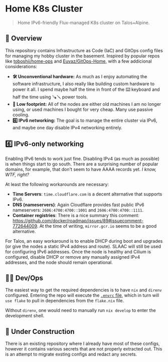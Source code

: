 # Home K8s Cluster

> Home IPv6-friendly Flux-managed K8s cluster on Talos+Alpine.

## 📖 Overview

This repository contains Infrastructure as Code (IaC) and GitOps config files
for managing my hobby cluster in the basement. Inspired by popular repos like
[toboshii/home-ops] and [Euvaz/GitOps-Home], with a few addicional
considerations:

[toboshii/home-ops]: https://github.com/toboshii/home-ops
[Euvaz/GitOps-Home]: https://github.com/Euvaz/GitOps-Home

- **🛠️ Unconventional hardware:** As much as I enjoy automating the software
  infrastructure, I also really like building custom hardware to power it all.
  I spend maybe half the time in front of the ⌨️ keyboard and half the time
  using 🪚🪛 power tools.
- **🌳 Low footprint:** All of the nodes are either old machines I am no longer
  using, or used machines I bought for very cheap. Many use passive cooling.
- **6️⃣ IPv6 networking:** The goal is to manage the entire cluster via IPv6, and
  maybe one day disable IPv4 networking entirely.

## 6️⃣ IPv6-only networking

Enabling IPv6 tends to work just fine. Disabling IPv4 (as much as possible) is
when things start to go south. There are a surprising number of popular
domains, for example, that don't seem to have AAAA records yet. *I know, WTF,
right?*

At least the following workarounds are necessary:

- **Time Servers**: `time.cloudflare.com` is a decent alternative that supports
  IPv6.
- **DNS (nameservers)**: Again Cloudflare provides fast public IPv6 nameservers:
  `2606:4700:4700::1001` and `2606:4700:4700::1111`.
- **Container registries**: There is a nice summary this comment:
  https://github.com/docker/roadmap/issues/89#issuecomment-772644009. At the
  time of writing, `mirror.gcr.io` seems to be a good alternative.

For Talos, an easy workaround is to enable DHCP during boot and upgrades (or
give the nodes a static IPv4 address and route). SLAAC will still be used for
configuring IPv6 addresses. Once the node is healthy and Cilium is configured,
disable DHCP or remove any manually assigned IPv4 addresses, and the node
should remain operational.

##  🧑‍💻️ Dev/Ops

The easiest way to get the required dependencies is to have `nix` and `direnv`
configured. Entering the repo will execute the [`.envrc` file], which in turn
will `use flake` to pull in dependencies from the `flake.nix` file.

[`.envrc` file]: https://github.com/attilaolah/ops/blob/main/.envrc

Without `direnv`, one would need to manually run `nix develop` to enter the
development shell.

## 🚧 Under Construction

There is an existing repository where I already have most of these configs,
however it contains various secrets that are not properly extracted out. This
is an attempt to migrate exsting configs and redact any secrets.
